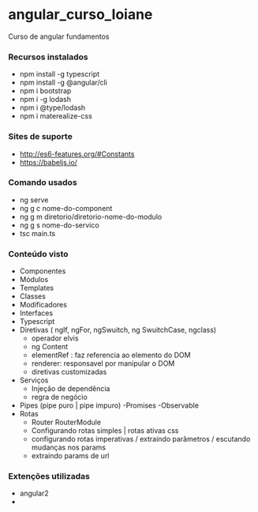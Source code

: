# angular_curso_loiane
 Curso de angular fundamentos

### Recursos instalados
- npm install -g typescript
- npm install -g @angular/cli
- npm i bootstrap
- npm i -g lodash
- npm i @type/lodash
- npm i materealize-css

### Sites de suporte
- http://es6-features.org/#Constants
-  https://babeljs.io/

### Comando usados
- ng serve 
- ng g c nome-do-component
- ng g m diretorio/diretorio-nome-do-modulo
- ng g s nome-do-servico
- tsc main.ts

### Conteúdo visto
- Componentes
- Módulos
- Templates
- Classes
- Modificadores
- Interfaces
- Typescript
- Diretivas ( ngIf, ngFor, ngSwuitch, ng SwuitchCase, ngclass)
    - operador elvis
    - ng Content
    - elementRef : faz referencia ao elemento do DOM
    - renderer:  responsavel por manipular o DOM
    - diretivas customizadas
- Serviços
    - Injeção de dependência
    - regra de negócio
- Pipes (pipe puro | pipe impuro)
    -Promises
    -Observable
- Rotas 
    - Router RouterModule
    - Configurando rotas simples | rotas ativas css
    - configurando rotas imperativas /  extraindo parâmetros / escutando mudanças nos params
    - extraindo params de url



### Extenções utilizadas
- angular2
- 
